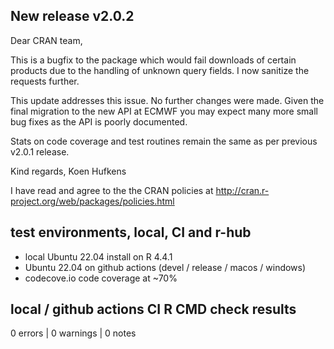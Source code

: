 ## New release v2.0.2

Dear CRAN team,

This is a bugfix to the package which would fail downloads of certain
products due to the handling of unknown query fields. I now sanitize
the requests further.

This update addresses this issue. No further changes were made.
Given the final migration to the new API at ECMWF you may expect many
more small bug fixes as the API is poorly documented.

Stats on code coverage and test routines remain the same as per previous
v2.0.1 release.

Kind regards,
Koen Hufkens

I have read and agree to the the CRAN policies at
http://cran.r-project.org/web/packages/policies.html

## test environments, local, CI and r-hub

- local Ubuntu 22.04 install on R 4.4.1
- Ubuntu 22.04 on github actions (devel / release / macos / windows)
- codecove.io code coverage at ~70%

## local / github actions CI R CMD check results

0 errors | 0 warnings | 0 notes
